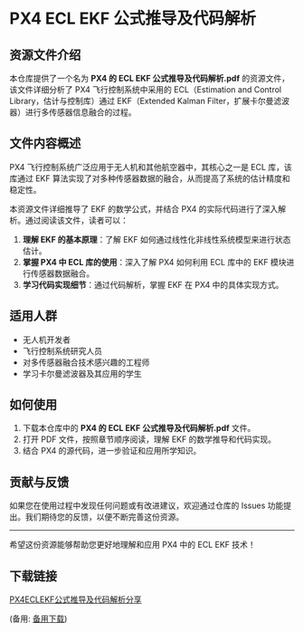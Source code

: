 # PX4 ECL EKF 公式推导及代码解析

## 资源文件介绍

本仓库提供了一个名为 **PX4 的 ECL EKF 公式推导及代码解析.pdf** 的资源文件，该文件详细分析了 PX4 飞行控制系统中采用的 ECL（Estimation and Control Library，估计与控制库）通过 EKF（Extended Kalman Filter，扩展卡尔曼滤波器）进行多传感器信息融合的过程。

## 文件内容概述

PX4 飞行控制系统广泛应用于无人机和其他航空器中，其核心之一是 ECL 库，该库通过 EKF 算法实现了对多种传感器数据的融合，从而提高了系统的估计精度和稳定性。

本资源文件详细推导了 EKF 的数学公式，并结合 PX4 的实际代码进行了深入解析。通过阅读该文件，读者可以：

1. **理解 EKF 的基本原理**：了解 EKF 如何通过线性化非线性系统模型来进行状态估计。
2. **掌握 PX4 中 ECL 库的使用**：深入了解 PX4 如何利用 ECL 库中的 EKF 模块进行传感器数据融合。
3. **学习代码实现细节**：通过代码解析，掌握 EKF 在 PX4 中的具体实现方式。

## 适用人群

- 无人机开发者
- 飞行控制系统研究人员
- 对多传感器融合技术感兴趣的工程师
- 学习卡尔曼滤波器及其应用的学生

## 如何使用

1. 下载本仓库中的 **PX4 的 ECL EKF 公式推导及代码解析.pdf** 文件。
2. 打开 PDF 文件，按照章节顺序阅读，理解 EKF 的数学推导和代码实现。
3. 结合 PX4 的源代码，进一步验证和应用所学知识。

## 贡献与反馈

如果您在使用过程中发现任何问题或有改进建议，欢迎通过仓库的 Issues 功能提出。我们期待您的反馈，以便不断完善这份资源。

---

希望这份资源能够帮助您更好地理解和应用 PX4 中的 ECL EKF 技术！

## 下载链接
[PX4ECLEKF公式推导及代码解析分享](https://pan.quark.cn/s/782d194f7e29) 

(备用: [备用下载](https://pan.baidu.com/s/1qIcjkqinRH3dJgIGTHCnDw?pwd=1234))
